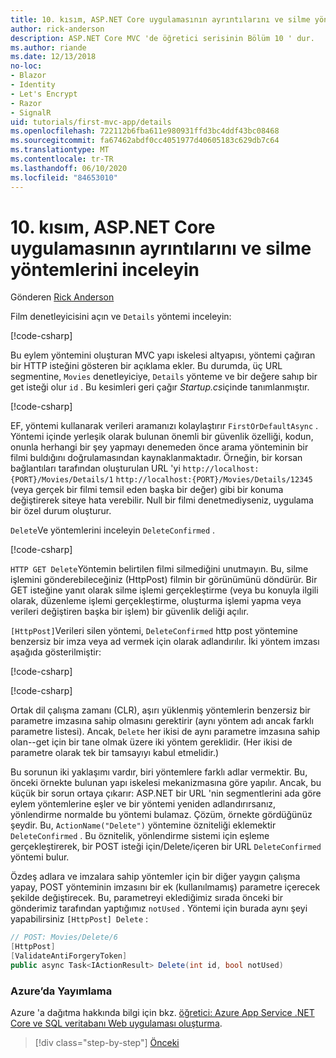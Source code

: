 ```yaml
---
title: 10. kısım, ASP.NET Core uygulamasının ayrıntılarını ve silme yöntemlerini inceleyin
author: rick-anderson
description: ASP.NET Core MVC 'de öğretici serisinin Bölüm 10 ' dur.
ms.author: riande
ms.date: 12/13/2018
no-loc:
- Blazor
- Identity
- Let's Encrypt
- Razor
- SignalR
uid: tutorials/first-mvc-app/details
ms.openlocfilehash: 722112b6fba611e980931ffd3bc4ddf43bc08468
ms.sourcegitcommit: fa67462abdf0cc4051977d40605183c629db7c64
ms.translationtype: MT
ms.contentlocale: tr-TR
ms.lasthandoff: 06/10/2020
ms.locfileid: "84653010"
---
```

# <a name="part-10-examine-the-details-and-delete-methods-of-an-aspnet-core-app"></a>10. kısım, ASP.NET Core uygulamasının ayrıntılarını ve silme yöntemlerini inceleyin

Gönderen [Rick Anderson](https://twitter.com/RickAndMSFT)

Film denetleyicisini açın ve `Details` yöntemi inceleyin:

[!code-csharp[](start-mvc/sample/MvcMovie22/Controllers/MoviesController.cs?name=snippet_details)]

Bu eylem yöntemini oluşturan MVC yapı iskelesi altyapısı, yöntemi çağıran bir HTTP isteğini gösteren bir açıklama ekler. Bu durumda, üç URL segmentine, `Movies` denetleyiciye, `Details` yönteme ve bir değere sahıp bir get isteği olur `id` . Bu kesimleri geri çağır *Startup.cs*içinde tanımlanmıştır.

[!code-csharp[](start-mvc/sample/MvcMovie3/Startup.cs?highlight=5&name=snippet_1)]

EF, yöntemi kullanarak verileri aramanızı kolaylaştırır `FirstOrDefaultAsync` . Yöntemi içinde yerleşik olarak bulunan önemli bir güvenlik özelliği, kodun, onunla herhangi bir şey yapmayı denemeden önce arama yönteminin bir filmi buldığını doğrulamasından kaynaklanmaktadır. Örneğin, bir korsan bağlantıları tarafından oluşturulan URL 'yi `http://localhost:{PORT}/Movies/Details/1` `http://localhost:{PORT}/Movies/Details/12345` (veya gerçek bir filmi temsil eden başka bir değer) gibi bir konuma değiştirerek siteye hata verebilir. Null bir filmi denetmediyseniz, uygulama bir özel durum oluşturur.

`Delete`Ve yöntemlerini inceleyin `DeleteConfirmed` .

[!code-csharp[](start-mvc/sample/MvcMovie22/Controllers/MoviesController.cs?name=snippet_delete)]

`HTTP GET Delete`Yöntemin belirtilen filmi silmediğini unutmayın. Bu, silme işlemini gönderebileceğiniz (HttpPost) filmin bir görünümünü döndürür. Bir GET isteğine yanıt olarak silme işlemi gerçekleştirme (veya bu konuyla ilgili olarak, düzenleme işlemi gerçekleştirme, oluşturma işlemi yapma veya verileri değiştiren başka bir işlem) bir güvenlik deliği açılır.

`[HttpPost]`Verileri silen yöntemi, `DeleteConfirmed` http post yöntemine benzersiz bir imza veya ad vermek için olarak adlandırılır. İki yöntem imzası aşağıda gösterilmiştir:

[!code-csharp[](start-mvc/sample/MvcMovie/Controllers/MoviesController.cs?name=snippet_delete2)]

[!code-csharp[](start-mvc/sample/MvcMovie/Controllers/MoviesController.cs?name=snippet_delete3)]

Ortak dil çalışma zamanı (CLR), aşırı yüklenmiş yöntemlerin benzersiz bir parametre imzasına sahip olmasını gerektirir (aynı yöntem adı ancak farklı parametre listesi). Ancak, `Delete` her ikisi de aynı parametre imzasına sahip olan--get için bir tane olmak üzere iki yöntem gereklidir. (Her ikisi de parametre olarak tek bir tamsayıyı kabul etmelidir.)

Bu sorunun iki yaklaşımı vardır, biri yöntemlere farklı adlar vermektir. Bu, önceki örnekte bulunan yapı iskelesi mekanizmasına göre yapılır. Ancak, bu küçük bir sorun ortaya çıkarır: ASP.NET bir URL 'nin segmentlerini ada göre eylem yöntemlerine eşler ve bir yöntemi yeniden adlandırırsanız, yönlendirme normalde bu yöntemi bulamaz. Çözüm, örnekte gördüğünüz şeydir. Bu, `ActionName("Delete")` yöntemine özniteliği eklemektir `DeleteConfirmed` . Bu öznitelik, yönlendirme sistemi için eşleme gerçekleştirerek, bir POST isteği için/Delete/içeren bir URL `DeleteConfirmed` yöntemi bulur.

Özdeş adlara ve imzalara sahip yöntemler için bir diğer yaygın çalışma yapay, POST yönteminin imzasını bir ek (kullanılmamış) parametre içerecek şekilde değiştirecek. Bu, parametreyi eklediğimiz sırada önceki bir gönderimiz tarafından yaptığımız `notUsed` . Yöntemi için burada aynı şeyi yapabilirsiniz `[HttpPost] Delete` :

```csharp
// POST: Movies/Delete/6
[HttpPost]
[ValidateAntiForgeryToken]
public async Task<IActionResult> Delete(int id, bool notUsed)
```

### <a name="publish-to-azure"></a>Azure’da Yayımlama

Azure 'a dağıtma hakkında bilgi için bkz. [öğretici: Azure App Service .NET Core ve SQL veritabanı Web uygulaması oluşturma](/azure/app-service/app-service-web-tutorial-dotnetcore-sqldb).

> [!div class="step-by-step"]
> [Önceki](validation.md)
